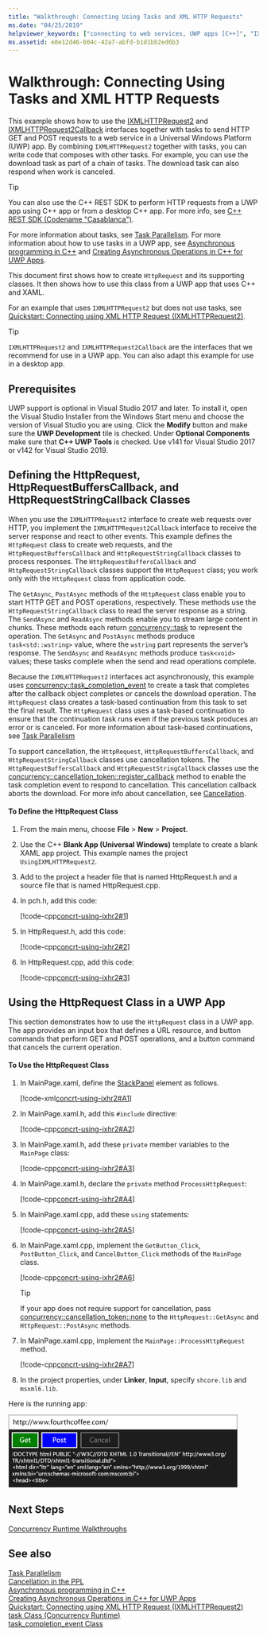 ```yaml
---
title: "Walkthrough: Connecting Using Tasks and XML HTTP Requests"
ms.date: "04/25/2019"
helpviewer_keywords: ["connecting to web services, UWP apps [C++]", "IXMLHTTPRequest2 and tasks, example", "IXHR2 and tasks, example"]
ms.assetid: e8e12d46-604c-42a7-abfd-b1d1bb2ed6b3
---
```

# Walkthrough: Connecting Using Tasks and XML HTTP Requests

This example shows how to use the [IXMLHTTPRequest2](/windows/desktop/api/msxml6/nn-msxml6-ixmlhttprequest2) and [IXMLHTTPRequest2Callback](/windows/desktop/api/msxml6/nn-msxml6-ixmlhttprequest2callback) interfaces together with tasks to send HTTP GET and POST requests to a web service in a Universal Windows Platform (UWP) app. By combining `IXMLHTTPRequest2` together with tasks, you can write code that composes with other tasks. For example, you can use the download task as part of a chain of tasks. The download task can also respond when work is canceled.

> [!TIP]
>  You can also use the C++ REST SDK to perform HTTP requests from a UWP app using C++ app or from a desktop C++ app. For more info, see [C++ REST SDK (Codename "Casablanca")](https://github.com/Microsoft/cpprestsdk).

For more information about tasks, see [Task Parallelism](../../parallel/concrt/task-parallelism-concurrency-runtime.md). For more information about how to use tasks in a UWP app, see [Asynchronous programming in C++](/windows/uwp/threading-async/asynchronous-programming-in-cpp-universal-windows-platform-apps) and [Creating Asynchronous Operations in C++ for UWP Apps](../../parallel/concrt/creating-asynchronous-operations-in-cpp-for-windows-store-apps.md).

This document first shows how to create `HttpRequest` and its supporting classes. It then shows how to use this class from a UWP app that uses C++ and XAML.

For an example that uses `IXMLHTTPRequest2` but does not use tasks, see [Quickstart: Connecting using XML HTTP Request (IXMLHTTPRequest2)](/previous-versions/windows/apps/hh770550\(v=win.10\)).

> [!TIP]
>  `IXMLHTTPRequest2` and `IXMLHTTPRequest2Callback` are the interfaces that we recommend for use in a UWP app. You can also adapt this example for use in a desktop app.

## Prerequisites

UWP support is optional in Visual Studio 2017 and later. To install it, open the Visual Studio Installer from the Windows Start menu and choose the version of Visual Studio you are using. Click the **Modify** button and make sure the **UWP Development** tile is checked. Under **Optional Components** make sure that **C++ UWP Tools** is checked. Use v141 for Visual Studio 2017 or v142 for Visual Studio 2019.

## Defining the HttpRequest, HttpRequestBuffersCallback, and HttpRequestStringCallback Classes

When you use the `IXMLHTTPRequest2` interface to create web requests over HTTP, you implement the `IXMLHTTPRequest2Callback` interface to receive the server response and react to other events. This example defines the `HttpRequest` class to create web requests, and the `HttpRequestBuffersCallback` and `HttpRequestStringCallback` classes to process responses. The `HttpRequestBuffersCallback` and `HttpRequestStringCallback` classes support the `HttpRequest` class; you work only with the `HttpRequest` class from application code.

The `GetAsync`, `PostAsync` methods of the `HttpRequest` class enable you to start HTTP GET and POST operations, respectively. These methods use the `HttpRequestStringCallback` class to read the server response as a string. The `SendAsync` and `ReadAsync` methods enable you to stream large content in chunks. These methods each return [concurrency::task](../../parallel/concrt/reference/task-class.md) to represent the operation. The `GetAsync` and `PostAsync` methods produce `task<std::wstring>` value, where the `wstring` part represents the server’s response. The `SendAsync` and `ReadAsync` methods produce `task<void>` values; these tasks complete when the send and read operations complete.

Because the `IXMLHTTPRequest2` interfaces act asynchronously, this example uses [concurrency::task_completion_event](../../parallel/concrt/reference/task-completion-event-class.md) to create a task that completes after the callback object completes or cancels the download operation. The `HttpRequest` class creates a task-based continuation from this task to set the final result. The `HttpRequest` class uses a task-based continuation to ensure that the continuation task runs even if the previous task produces an error or is canceled. For more information about task-based continuations, see [Task Parallelism](../../parallel/concrt/task-parallelism-concurrency-runtime.md)

To support cancellation, the `HttpRequest`, `HttpRequestBuffersCallback`, and `HttpRequestStringCallback` classes use cancellation tokens. The `HttpRequestBuffersCallback` and `HttpRequestStringCallback` classes use the [concurrency::cancellation_token::register_callback](reference/cancellation-token-class.md#register_callback) method to enable the task completion event to respond to cancellation. This cancellation callback aborts the download. For more info about cancellation, see [Cancellation](../../parallel/concrt/exception-handling-in-the-concurrency-runtime.md#cancellation).

#### To Define the HttpRequest Class

1. From the main menu, choose **File** > **New** > **Project**. 

1. Use the C++ **Blank App (Universal Windows)** template to create a blank XAML app project. This example names the project `UsingIXMLHTTPRequest2`.

1. Add to the project a header file that is named HttpRequest.h and a source file that is named HttpRequest.cpp.

1. In pch.h, add this code:

   [!code-cpp[concrt-using-ixhr2#1](../../parallel/concrt/codesnippet/cpp/walkthrough-connecting-using-tasks-and-xml-http-requests_1.h)]

1. In HttpRequest.h, add this code:

   [!code-cpp[concrt-using-ixhr2#2](../../parallel/concrt/codesnippet/cpp/walkthrough-connecting-using-tasks-and-xml-http-requests_2.h)]

1. In HttpRequest.cpp, add this code:

   [!code-cpp[concrt-using-ixhr2#3](../../parallel/concrt/codesnippet/cpp/walkthrough-connecting-using-tasks-and-xml-http-requests_3.cpp)]

## Using the HttpRequest Class in a UWP App

This section demonstrates how to use the `HttpRequest` class in a UWP app. The app provides an input box that defines a URL resource, and button commands that perform GET and POST operations, and a button command that cancels the current operation.

#### To Use the HttpRequest Class

1. In MainPage.xaml, define the [StackPanel](https://msdn.microsoft.com/library/windows/apps/xaml/windows.ui.xaml.controls.stackpanel.aspx) element as follows.

   [!code-xml[concrt-using-ixhr2#A1](../../parallel/concrt/codesnippet/xaml/walkthrough-connecting-using-tasks-and-xml-http-requests_4.xaml)]

2. In MainPage.xaml.h, add this `#include` directive:

   [!code-cpp[concrt-using-ixhr2#A2](../../parallel/concrt/codesnippet/cpp/walkthrough-connecting-using-tasks-and-xml-http-requests_5.h)]

3. In MainPage.xaml.h, add these `private` member variables to the `MainPage` class:

   [!code-cpp[concrt-using-ixhr2#A3](../../parallel/concrt/codesnippet/cpp/walkthrough-connecting-using-tasks-and-xml-http-requests_6.h)]

4. In MainPage.xaml.h, declare the `private` method `ProcessHttpRequest`:

   [!code-cpp[concrt-using-ixhr2#A4](../../parallel/concrt/codesnippet/cpp/walkthrough-connecting-using-tasks-and-xml-http-requests_7.h)]

5. In MainPage.xaml.cpp, add these `using` statements:

   [!code-cpp[concrt-using-ixhr2#A5](../../parallel/concrt/codesnippet/cpp/walkthrough-connecting-using-tasks-and-xml-http-requests_8.cpp)]

6. In MainPage.xaml.cpp, implement the `GetButton_Click`, `PostButton_Click`, and `CancelButton_Click` methods of the `MainPage` class.

   [!code-cpp[concrt-using-ixhr2#A6](../../parallel/concrt/codesnippet/cpp/walkthrough-connecting-using-tasks-and-xml-http-requests_9.cpp)]

   > [!TIP]
   > If your app does not require support for cancellation, pass [concurrency::cancellation_token::none](reference/cancellation-token-class.md#none) to the `HttpRequest::GetAsync` and `HttpRequest::PostAsync` methods.

1. In MainPage.xaml.cpp, implement the `MainPage::ProcessHttpRequest` method.

   [!code-cpp[concrt-using-ixhr2#A7](../../parallel/concrt/codesnippet/cpp/walkthrough-connecting-using-tasks-and-xml-http-requests_10.cpp)]

8. In the project properties, under **Linker**, **Input**, specify `shcore.lib` and `msxml6.lib`.

Here is the running app:

![The running Windows Runtime app](../../parallel/concrt/media/concrt_usingixhr2.png "The running Windows Runtime app")

## Next Steps

[Concurrency Runtime Walkthroughs](../../parallel/concrt/concurrency-runtime-walkthroughs.md)

## See also

[Task Parallelism](../../parallel/concrt/task-parallelism-concurrency-runtime.md)<br/>
[Cancellation in the PPL](cancellation-in-the-ppl.md)<br/>
[Asynchronous programming in C++](/windows/uwp/threading-async/asynchronous-programming-in-cpp-universal-windows-platform-apps)<br/>
[Creating Asynchronous Operations in C++ for UWP Apps](../../parallel/concrt/creating-asynchronous-operations-in-cpp-for-windows-store-apps.md)<br/>
[Quickstart: Connecting using XML HTTP Request (IXMLHTTPRequest2)](/previous-versions/windows/apps/hh770550\(v=win.10\))
[task Class (Concurrency Runtime)](../../parallel/concrt/reference/task-class.md)<br/>
[task_completion_event Class](../../parallel/concrt/reference/task-completion-event-class.md)
